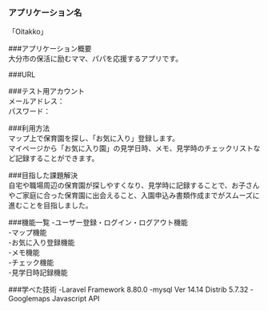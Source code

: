 ### アプリケーション名  
「Oitakko」

###アプリケーション概要  
大分市の保活に励むママ、パパを応援するアプリです。

###URL  


###テスト用アカウント  
メールアドレス：  
パスワード：

###利用方法  
マップ上で保育園を探し、「お気に入り」登録します。  
マイページから「お気に入り園」の見学日時、メモ、見学時のチェックリストなど記録することができます。

###目指した課題解決  
自宅や職場周辺の保育園が探しやすくなり、見学時に記録することで、お子さんやご家庭に合った保育園に出会えること、入園申込み書類作成までがスムーズに進むことを目指しました。

###機能一覧
-ユーザー登録・ログイン・ログアウト機能  
-マップ機能  
-お気に入り登録機能  
-メモ機能  
-チェック機能  
-見学日時記録機能  

###学べた技術
-Laravel Framework 8.80.0
-mysql  Ver 14.14 Distrib 5.7.32
-Googlemaps Javascript API

